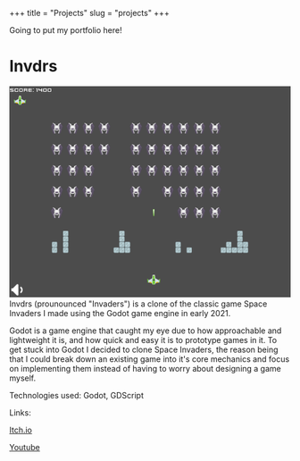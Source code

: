 +++ 
title = "Projects" 
slug = "projects" 
+++

Going to put my portfolio here!

# Invdrs
![A screenshot of my Godot game Invdrs](/static/images/invdrs-cover-photo.png)
Invdrs (prounounced "Invaders") is a clone of the classic
game Space Invaders I made using the Godot game
engine in early 2021.

Godot is a game engine that caught my eye due to how
approachable and lightweight it is, and how quick and
easy it is to prototype games in it. To get stuck into Godot I
decided to clone Space Invaders, the reason being that I
could break down an existing game into it's core
mechanics and focus on implementing them instead of
having to worry about designing a game myself.

Technologies used:
Godot, GDScript

Links:

[Itch.io](https://terrorbyte.itch.io/invdrs)

[Youtube](https://youtu.be/1cjx9s29uPo?si=XrBwPj8cd3zW6sM5)